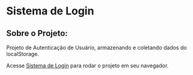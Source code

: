 # Sistema de Login

## Sobre o Projeto:
<p>Projeto de Autenticação de Usuário, armazenando e coletando dados do localStorage.</p>

Acesse [Sistema de Login](https://danilonewdev.github.io/Sistema_Login/) para rodar o projeto em seu navegador.